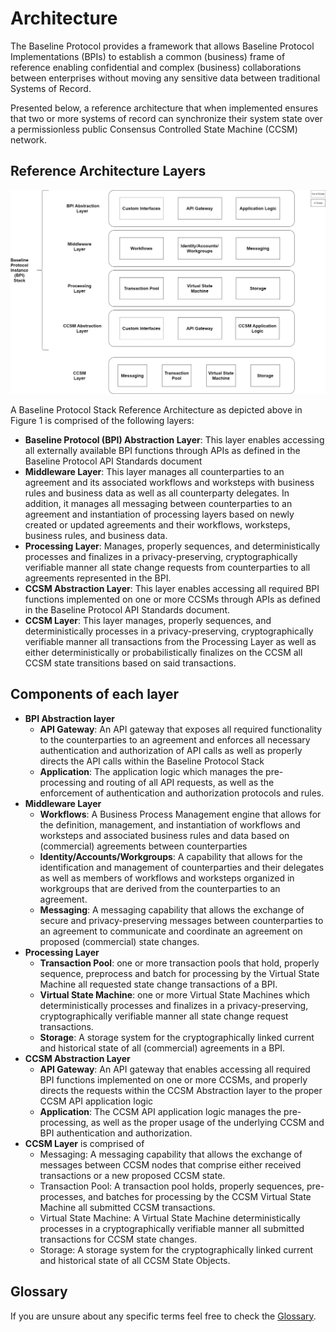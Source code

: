 # Architecture

The Baseline Protocol provides a framework that allows Baseline Protocol Implementations (BPIs) to establish a common (business) frame of reference enabling confidential and complex (business) collaborations between enterprises without moving any sensitive data between traditional Systems of Record.

Presented below, a reference architecture that when implemented ensures that two or more systems of record can synchronize their system state over a permissionless public Consensus Controlled State Machine (CCSM) network.

## Reference Architecture Layers



![Figure 1: Detailed Baseline Reference Architecture Layers and Components](../.gitbook/assets/High-Level-Baseline-Architecture.png)

A Baseline Protocol Stack Reference Architecture as depicted above in Figure 1 is comprised of the following layers:

* **Baseline Protocol (BPI) Abstraction Layer**: This layer enables accessing all externally available BPI functions through APIs as defined in the Baseline Protocol API Standards document
* **Middleware Layer**: This layer manages all counterparties to an agreement and its associated workflows and worksteps with business rules and business data as well as all counterparty delegates. In addition, it manages all messaging between counterparties to an agreement and instantiation of processing layers based on newly created or updated agreements and their workflows, worksteps, business rules, and business data.
* **Processing Layer**: Manages, properly sequences, and deterministically processes and finalizes in a privacy-preserving, cryptographically verifiable manner all state change requests from counterparties to all agreements represented in the BPI.
* **CCSM Abstraction Layer**: This layer enables accessing all required BPI functions implemented on one or more CCSMs through APIs as defined in the Baseline Protocol API Standards document.
* **CCSM Layer**: This layer manages, properly sequences, and deterministically processes in a privacy-preserving, cryptographically verifiable manner all transactions from the Processing Layer as well as either deterministically or probabilistically finalizes on the CCSM all CCSM state transitions based on said transactions.

## Components of each layer

* **BPI Abstraction layer**
  * **API Gateway**: An API gateway that exposes all required functionality to the counterparties to an agreement and enforces all necessary authentication and authorization of API calls as well as properly directs the API calls within the Baseline Protocol Stack
  * **Application**: The application logic which manages the pre-processing and routing of all API requests, as well as the enforcement of authentication and authorization protocols and rules.
* **Middleware Layer**
  * **Workflows**: A Business Process Management engine that allows for the definition, management, and instantiation of workflows and worksteps and associated business rules and data based on (commercial) agreements between counterparties
  * **Identity/Accounts/Workgroups**: A capability that allows for the identification and management of counterparties and their delegates as well as members of workflows and worksteps organized in workgroups that are derived from the counterparties to an agreement.
  * **Messaging**: A messaging capability that allows the exchange of secure and privacy-preserving messages between counterparties to an agreement to communicate and coordinate an agreement on proposed (commercial) state changes.
* **Processing Layer**
  * **Transaction Pool**: one or more transaction pools that hold, properly sequence, preprocess and batch for processing by the Virtual State Machine all requested state change transactions of a BPI.
  * **Virtual State Machine**: one or more Virtual State Machines which deterministically processes and finalizes in a privacy-preserving, cryptographically verifiable manner all state change request transactions.
  * **Storage**: A storage system for the cryptographically linked current and historical state of all (commercial) agreements in a BPI.
* **CCSM Abstraction Layer**
  * **API Gateway**: An API gateway that enables accessing all required BPI functions implemented on one or more CCSMs, and properly directs the requests within the CCSM Abstraction layer to the proper CCSM API application logic
  * **Application**: The CCSM API application logic manages the pre-processing, as well as the proper usage of the underlying CCSM and BPI authentication and authorization.
* **CCSM Layer** is comprised of
  * Messaging: A messaging capability that allows the exchange of messages between CCSM nodes that comprise either received transactions or a new proposed CCSM state.
  * Transaction Pool: A transaction pool holds, properly sequences, pre-processes, and batches for processing by the CCSM Virtual State Machine all submitted CCSM transactions.
  * Virtual State Machine: A Virtual State Machine deterministically processes in a cryptographically verifiable manner all submitted transactions for CCSM state changes.
  * Storage: A storage system for the cryptographically linked current and historical state of all CCSM State Objects.

## Glossary

If you are unsure about any specific terms feel free to check the [Glossary](glossary.md).
